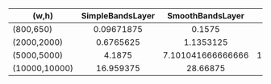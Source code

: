 (w,h) | SimpleBandsLayer | SmoothBandsLayer | HistogramLayer | 
--- |:---:|:---:|:---:|
(800,650) | 0.09671875 |0.1575 |0.21828125 |
(2000,2000) | 0.6765625 |1.1353125 |1.6875 |
(5000,5000) | 4.1875 |7.101041666666666 |10.910416666666666 |
(10000,10000) | 16.959375 |28.66875 |43.753125 |
